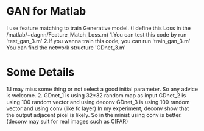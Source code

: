 # GAN for Matlab
I use feature matching to train Generative model. (I define this Loss in the /matlab/+dagnn/Feature_Match_Loss.m)
1.You can test this code by run 'test_gan_3.m'
2.If you wanna train this code, you can run 'train_gan_3.m'
You can find the network structure 'GDnet_3.m'


# Some Details
1.I may miss some thing or not select a good initial parameter. So any advice is welcome. 
2.
GDnet_1 is using 32*32 random map as input
GDnet_2 is using 100 random vector and using deconv 
GDnet_3 is using 100 random vector and using conv (like fc layer)
In my experiment, deconv show that the output adjacent pixel is likely.
So in the minist using conv is better. (deconv may suit for real images such as CIFAR)   
